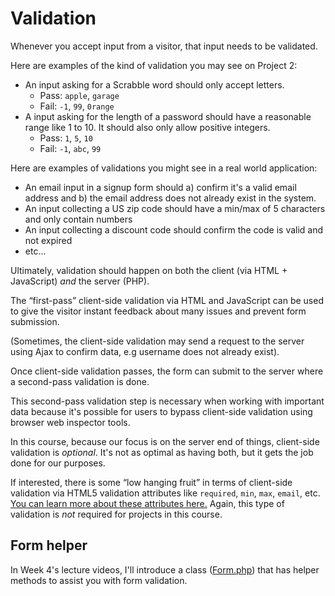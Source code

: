 # Validation

Whenever you accept input from a visitor, that input needs to be validated.

Here are examples of the kind of validation you may see on Project 2:

+ An input asking for a Scrabble word should only accept letters.
	+ Pass: `apple`, `garage`
	+ Fail: `-1`, `99`, `0range`
+ A input asking for the length of a password should have a reasonable range like 1 to 10. It should also only allow positive integers.
	+ Pass: `1`, `5`, `10`
	+ Fail: `-1`, `abc`, `99`

Here are examples of validations you might see in a real world application:

+ An email input in a signup form should a) confirm it's a valid email address and b) the email address does not already exist in the system.
+ An input collecting a US zip code should have a min/max of 5 characters and only contain numbers
+ An input collecting a discount code should confirm the code is valid and not expired
+ etc...

Ultimately, validation should happen on both the client (via HTML + JavaScript) *and* the server (PHP).

The &ldquo;first-pass&rdquo; client-side validation via HTML and JavaScript can be used to give the visitor instant feedback about many issues and prevent form submission.

(Sometimes, the client-side validation may send a request to the server using Ajax to confirm data, e.g username does not already exist).

Once client-side validation passes, the form can submit to the server where a second-pass validation is done.

This second-pass validation step is necessary when working with important data because it's possible for users to bypass client-side validation using browser web inspector tools.

In this course, because our focus is on the server end of things, client-side validation is *optional*. It's not as optimal as having both, but it gets the job done for our purposes.

If interested, there is some &ldquo;low hanging fruit&rdquo; in terms of client-side validation via HTML5 validation attributes like `required`, `min`, `max`, `email`, etc. [You can learn more about these attributes here.](https://developer.mozilla.org/en-US/docs/Learn/HTML/Forms/Data_form_validation) Again, this type of validation is *not* required for projects in this course.


## Form helper
In Week 4's lecture videos, I'll introduce a class ([Form.php](https://github.com/susanBuck/dwa15-php-practice/blob/master/Form.php)) that has helper methods to assist you with form validation.
